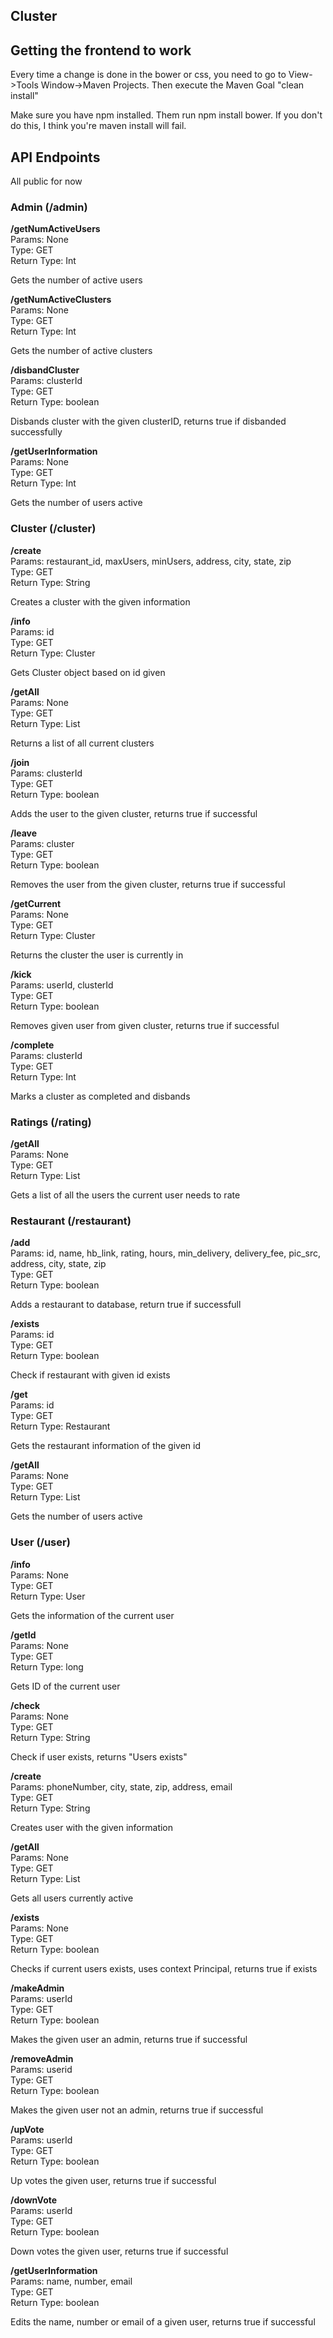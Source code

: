 ## Cluster

## Getting the frontend to work
Every time a change is done in the bower or css, you need to go to View->Tools Window->Maven Projects.
Then execute the Maven Goal "clean install"

Make sure you have npm installed. Them run npm install bower. If you don't do this, I think you're maven install will fail.

## API Endpoints
All public for now

### Admin (/admin)
**/getNumActiveUsers**<br>
Params: None<br>
Type: GET<br>
Return Type: Int<br>

Gets the number of active users

**/getNumActiveClusters**<br>
Params: None<br>
Type: GET<br>
Return Type: Int<br>

Gets the number of active clusters

**/disbandCluster**<br>
Params: clusterId<br>
Type: GET<br>
Return Type: boolean<br>

Disbands cluster with the given clusterID, returns true if disbanded successfully

**/getUserInformation**<br>
Params: None<br>
Type: GET<br>
Return Type: Int<br>

Gets the number of users active

### Cluster (/cluster)
**/create**<br>
Params: restaurant_id, maxUsers, minUsers, address, city, state, zip<br>
Type: GET<br>
Return Type: String<br>

Creates a cluster with the given information

**/info**<br>
Params: id<br>
Type: GET<br>
Return Type: Cluster<br>

Gets Cluster object based on id given

**/getAll**<br>
Params: None<br>
Type: GET<br>
Return Type: List<Cluster><br>

Returns a list of all current clusters

**/join**<br>
Params: clusterId<br>
Type: GET<br>
Return Type: boolean<br>

Adds the user to the given cluster, returns true if successful

**/leave**<br>
Params: cluster<br>
Type: GET<br>
Return Type: boolean<br>

Removes the user from the given cluster, returns true if successful

**/getCurrent**<br>
Params: None<br>
Type: GET<br>
Return Type: Cluster<br>

Returns the cluster the user is currently in

**/kick**<br>
Params: userId, clusterId<br>
Type: GET<br>
Return Type: boolean<br>

Removes given user from given cluster, returns true if successful

**/complete**<br>
Params: clusterId<br>
Type: GET<br>
Return Type: Int<br>

Marks a cluster as completed and disbands

### Ratings (/rating)

**/getAll**<br>
Params: None<br>
Type: GET<br>
Return Type: List<User><br>

Gets a list of all the users the current user needs to rate

### Restaurant (/restaurant)

**/add**<br>
Params: id, name, hb_link, rating, hours, min_delivery, delivery_fee, pic_src, address, city, state, zip<br>
Type: GET<br>
Return Type: boolean<br>

Adds a restaurant to database, return true if successfull

**/exists**<br>
Params: id<br>
Type: GET<br>
Return Type: boolean<br>

Check if restaurant with given id exists

**/get**<br>
Params: id<br>
Type: GET<br>
Return Type: Restaurant<br>

Gets the restaurant information of the given id

**/getAll**<br>
Params: None<br>
Type: GET<br>
Return Type: List<Restaurant><br>

Gets the number of users active

### User (/user)

**/info**<br>
Params: None<br>
Type: GET<br>
Return Type: User<br>

Gets the information of the current user

**/getId**<br>
Params: None<br>
Type: GET<br>
Return Type: long<br>

Gets ID of the current user

**/check**<br>
Params: None<br>
Type: GET<br>
Return Type: String<br>

Check if user exists, returns "Users exists"

**/create**<br>
Params: phoneNumber, city, state, zip, address, email<br>
Type: GET<br>
Return Type: String<br>

Creates user with the given information

**/getAll**<br>
Params: None<br>
Type: GET<br>
Return Type: List<User><br>

Gets all users currently active

**/exists**<br>
Params: None<br>
Type: GET<br>
Return Type: boolean<br>

Checks if current users exists, uses context Principal, returns true if exists

**/makeAdmin**<br>
Params: userId<br>
Type: GET<br>
Return Type: boolean<br>

Makes the given user an admin, returns true if successful

**/removeAdmin**<br>
Params: userid<br>
Type: GET<br>
Return Type: boolean<br>

Makes the given user not an admin, returns true if successful

**/upVote**<br>
Params: userId<br>
Type: GET<br>
Return Type: boolean<br>

Up votes the given user, returns true if successful

**/downVote**<br>
Params: userId<br>
Type: GET<br>
Return Type: boolean<br>

Down votes the given user, returns true if successful

**/getUserInformation**<br>
Params: name, number, email<br>
Type: GET<br>
Return Type: boolean<br>

Edits the name, number or email of a given user, returns true if successful